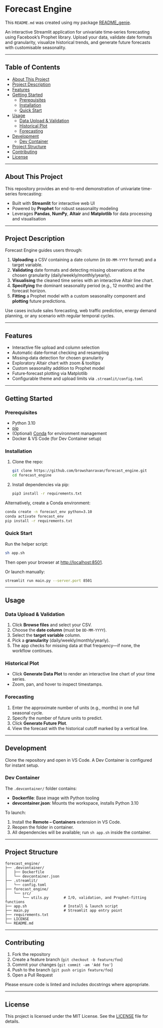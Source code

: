 # Forecast Engine

This `README.md` was created using my package [README_genie](https://github.com/browshanravan/README_genie).

An interactive Streamlit application for univariate time‐series forecasting using Facebook’s Prophet library. Upload your data, validate date formats and granularity, visualize historical trends, and generate future forecasts with customisable seasonality.

---

## Table of Contents

- [About This Project](#about-this-project)  
- [Project Description](#project-description)  
- [Features](#features)  
- [Getting Started](#getting-started)  
  - [Prerequisites](#prerequisites)  
  - [Installation](#installation)  
  - [Quick Start](#quick-start)  
- [Usage](#usage)  
  - [Data Upload & Validation](#data-upload--validation)  
  - [Historical Plot](#historical-plot)  
  - [Forecasting](#forecasting)  
- [Development](#development)  
  - [Dev Container](#dev-container)  
- [Project Structure](#project-structure)  
- [Contributing](#contributing)  
- [License](#license)  

---

## About This Project

This repository provides an end-to-end demonstration of univariate time-series forecasting:

- Built with **Streamlit** for interactive web UI  
- Powered by **Prophet** for robust seasonality modeling  
- Leverages **Pandas**, **NumPy**, **Altair** and **Matplotlib** for data processing and visualisation  

---

## Project Description

Forecast Engine guides users through:

1. **Uploading** a CSV containing a date column (in `DD-MM-YYYY` format) and a target variable.  
2. **Validating** date formats and detecting missing observations at the chosen granularity (daily/weekly/monthly/yearly).  
3. **Visualising** the cleaned time series with an interactive Altair line chart.  
4. **Specifying** the dominant seasonality period (e.g., 12 months) and the forecast horizon.  
5. **Fitting** a Prophet model with a custom seasonality component and **plotting** future predictions.  

Use cases include sales forecasting, web traffic prediction, energy demand planning, or any scenario with regular temporal cycles.

---

## Features

- Interactive file upload and column selection  
- Automatic date‐format checking and resampling  
- Missing‐data detection for chosen granularity  
- Exploratory Altair chart with zoom & tooltips  
- Custom seasonality addition to Prophet model  
- Future‐forecast plotting via Matplotlib  
- Configurable theme and upload limits via `.streamlit/config.toml`  

---

## Getting Started

### Prerequisites

- Python 3.10  
- [pip](https://pip.pypa.io/)  
- (Optional) [Conda](https://docs.conda.io/) for environment management  
- Docker & VS Code (for Dev Container setup)  

### Installation

1. Clone the repo:  
   ```bash
   git clone https://github.com/browshanravan/forecast_engine.git
   cd forecast_engine
   ```
2. Install dependencies via pip:  
   ```bash
   pip3 install -r requirements.txt
   ```

Alternatively, create a Conda environment:

```bash
conda create -n forecast_env python=3.10
conda activate forecast_env
pip install -r requirements.txt
```

### Quick Start

Run the helper script:

```bash
sh app.sh
```

Then open your browser at <http://localhost:8501>.

Or launch manually:

```bash
streamlit run main.py --server.port 8501
```

---

## Usage

### Data Upload & Validation

1. Click **Browse files** and select your CSV.  
2. Choose the **date column** (must be `DD-MM-YYYY`).  
3. Select the **target variable** column.  
4. Pick a **granularity** (daily/weekly/monthly/yearly).  
5. The app checks for missing data at that frequency—if none, the workflow continues.

### Historical Plot

- Click **Generate Data Plot** to render an interactive line chart of your time series.  
- Zoom, pan, and hover to inspect timestamps.

### Forecasting

1. Enter the approximate number of units (e.g., months) in one full seasonal cycle.  
2. Specify the number of future units to predict.  
3. Click **Generate Future Plot**.  
4. View the forecast with the historical cutoff marked by a vertical line.

---

## Development

Clone the repository and open in VS Code. A Dev Container is configured for instant setup.

### Dev Container

The `.devcontainer/` folder contains:

- **Dockerfile**: Base image with Python tooling  
- **devcontainer.json**: Mounts the workspace, installs Python 3.10  

To launch:

1. Install the **Remote – Containers** extension in VS Code.  
2. Reopen the folder in container.  
3. All dependencies will be available; run `sh app.sh` inside the container.

---

## Project Structure

```
forecast_engine/
├── .devcontainer/
│   ├── Dockerfile
│   └── devcontainer.json
├── .streamlit/
│   └── config.toml
├── forecast_engine/
│   └── src/
│       └── utils.py       # I/O, validation, and Prophet‐fitting functions
├── app.sh                 # Install & launch script
├── main.py                # Streamlit app entry point
├── requirements.txt
├── LICENSE
└── README.md
```

---

## Contributing

1. Fork the repository  
2. Create a feature branch (`git checkout -b feature/foo`)  
3. Commit your changes (`git commit -am 'Add foo'`)  
4. Push to the branch (`git push origin feature/foo`)  
5. Open a Pull Request  

Please ensure code is linted and includes docstrings where appropriate.

---

## License

This project is licensed under the MIT License. See the [LICENSE](LICENSE) file for details.